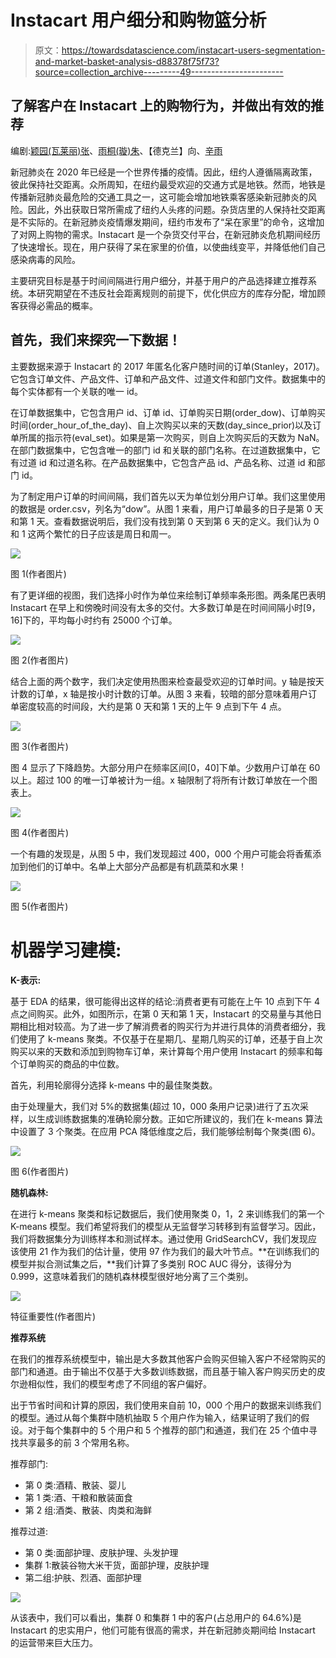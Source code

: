 # Instacart 用户细分和购物篮分析

> 原文：<https://towardsdatascience.com/instacart-users-segmentation-and-market-basket-analysis-d88378f75f73?source=collection_archive---------49----------------------->

## 了解客户在 Instacart 上的购物行为，并做出有效的推荐

编剧:[颖园(瓦莱丽)张](https://medium.com/u/c4de36e239a7?source=post_page-----d88378f75f73--------------------------------)、[雨桐(璇)朱](https://medium.com/u/cdb36961304e?source=post_page-----d88378f75f73--------------------------------)、【德克兰】向、[辛雨](https://medium.com/u/81ad6d74f0bd?source=post_page-----d88378f75f73--------------------------------)

新冠肺炎在 2020 年已经是一个世界传播的疫情。因此，纽约人遵循隔离政策，彼此保持社交距离。众所周知，在纽约最受欢迎的交通方式是地铁。然而，地铁是传播新冠肺炎最危险的交通工具之一，这可能会增加地铁乘客感染新冠肺炎的风险。因此，外出获取日常所需成了纽约人头疼的问题。杂货店里的人保持社交距离是不实际的。在新冠肺炎疫情爆发期间，纽约市发布了“呆在家里”的命令，这增加了对网上购物的需求。Instacart 是一个杂货交付平台，在新冠肺炎危机期间经历了快速增长。现在，用户获得了呆在家里的价值，以使曲线变平，并降低他们自己感染病毒的风险。

主要研究目标是基于时间间隔进行用户细分，并基于用户的产品选择建立推荐系统。本研究期望在不违反社会距离规则的前提下，优化供应方的库存分配，增加顾客获得必需品的概率。

## 首先，我们来探究一下数据！

主要数据来源于 Instacart 的 2017 年匿名化客户随时间的订单(Stanley，2017)。它包含订单文件、产品文件、订单和产品文件、过道文件和部门文件。数据集中的每个实体都有一个关联的唯一 id。

在订单数据集中，它包含用户 id、订单 id、订单购买日期(order_dow)、订单购买时间(order_hour_of_the_day)、自上次购买以来的天数(day_since_prior)以及订单所属的指示符(eval_set)。如果是第一次购买，则自上次购买后的天数为 NaN。在部门数据集中，它包含唯一的部门 id 和关联的部门名称。在过道数据集中，它有过道 id 和过道名称。在产品数据集中，它包含产品 id、产品名称、过道 id 和部门 id。

为了制定用户订单的时间间隔，我们首先以天为单位划分用户订单。我们这里使用的数据是 order.csv，列名为“dow”。从图 1 来看，用户订单最多的日子是第 0 天和第 1 天。查看数据说明后，我们没有找到第 0 天到第 6 天的定义。我们认为 0 和 1 这两个繁忙的日子应该是周日和周一。

![](img/e0b54643adb2f374eea6e74345714a7b.png)

图 1(作者图片)

有了更详细的视图，我们选择小时作为单位来绘制订单频率条形图。两条尾巴表明 Instacart 在早上和傍晚时间没有太多的交付。大多数订单是在时间间隔小时[9，16]下的，平均每小时约有 25000 个订单。

![](img/8d9f2fbbf1c4f14a10b0de0063834381.png)

图 2(作者图片)

结合上面的两个数字，我们决定使用热图来检查最受欢迎的订单时间。y 轴是按天计数的订单，x 轴是按小时计数的订单。从图 3 来看，较暗的部分意味着用户订单密度较高的时间段，大约是第 0 天和第 1 天的上午 9 点到下午 4 点。

![](img/e6125e8e59dd4cced775432eb19d7590.png)

图 3(作者图片)

图 4 显示了下降趋势。大部分用户在频率区间[0，40]下单。少数用户订单在 60 以上。超过 100 的唯一订单被计为一组。x 轴限制了将所有计数订单放在一个图表上。

![](img/ac435242e4c48f6f0075b6abb209c4ce.png)

图 4(作者图片)

一个有趣的发现是，从图 5 中，我们发现超过 400，000 个用户可能会将香蕉添加到他们的订单中。名单上大部分产品都是有机蔬菜和水果！

![](img/28e58fb127ca9d680668ab8e639e5664.png)

图 5(作者图片)

# 机器学习建模:

**K-表示:**

基于 EDA 的结果，很可能得出这样的结论:消费者更有可能在上午 10 点到下午 4 点之间购买。此外，如图所示，在第 0 天和第 1 天，Instacart 的交易量与其他日期相比相对较高。为了进一步了解消费者的购买行为并进行具体的消费者细分，我们使用了 k-means 聚类。不仅基于在星期几、星期几购买的订单，还基于自上次购买以来的天数和添加到购物车订单，来计算每个用户使用 Instacart 的频率和每个订单购买的商品的中位数。

首先，利用轮廓得分选择 k-means 中的最佳聚类数。

由于处理量大，我们对 5%的数据集(超过 10，000 条用户记录)进行了五次采样，以生成训练数据集的准确轮廓分数。正如它所建议的，我们在 k-means 算法中设置了 3 个聚类。在应用 PCA 降低维度之后，我们能够绘制每个聚类(图 6)。

![](img/00c5d811f42d8b84b4fe5a641b1935d5.png)

图 6(作者图片)

**随机森林:**

在进行 k-means 聚类和标记数据后，我们使用聚类 0，1，2 来训练我们的第一个 K-means 模型。我们希望将我们的模型从无监督学习转移到有监督学习。因此，我们将数据集分为训练样本和测试样本。通过使用 GridSearchCV，我们发现应该使用 21 作为我们的估计量，使用 97 作为我们的最大叶节点。**在训练我们的模型并拟合测试集之后，**我们计算了多类别 ROC AUC 得分，该得分为 0.999，这意味着我们的随机森林模型很好地分离了三个类别。

![](img/5485f4c703a55029393dfb4f419d1e38.png)

特征重要性(作者图片)

**推荐系统**

在我们的推荐系统模型中，输出是大多数其他客户会购买但输入客户不经常购买的部门和通道。由于输出不仅基于大多数训练数据，而且基于输入客户购买历史的皮尔逊相似性，我们的模型考虑了不同组的客户偏好。

出于节省时间和计算的原因，我们使用来自前 10，000 个用户的数据来训练我们的模型。通过从每个集群中随机抽取 5 个用户作为输入，结果证明了我们的假设。对于每个集群中的 5 个用户和 5 个推荐的部门和通道，我们在 25 个值中寻找共享最多的前 3 个常用名称。

推荐部门:

*   第 0 类:酒精、散装、婴儿
*   第 1 类:酒、干粮和散装面食
*   第 2 组:酒类、散装、肉类和海鲜

推荐过道:

*   第 0 类:面部护理、皮肤护理、头发护理
*   集群 1:散装谷物大米干货，面部护理，皮肤护理
*   第二组:护肤、烈酒、面部护理

![](img/82a640c8fa28aefea70a792304d8f04e.png)

从该表中，我们可以看出，集群 0 和集群 1 中的客户(占总用户的 64.6%)是 Instacart 的忠实用户，他们可能有很高的需求，并在新冠肺炎期间给 Instacart 的运营带来巨大压力。